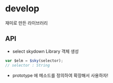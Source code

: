 # develop

재미로 만든 라이브러리

## API

- select
skydown Library 객체 생성
```js
var $elm = $sky(selector);
// selector : String
```
* prototype 에 메소드를 정의하여 확장해서 사용하자!